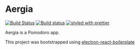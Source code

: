 # Aergia

[![Build Status](https://travis-ci.org/Zyst/Aergia.svg?branch=master)](https://travis-ci.org/Zyst/Aergia) [![Build status](https://ci.appveyor.com/api/projects/status/16v9vdwprmxf5da6?svg=true)](https://ci.appveyor.com/project/Zyst/aergia) [![styled with prettier](https://img.shields.io/badge/styled_with-prettier-ff69b4.svg)](https://github.com/prettier/prettier)


Aergia is a Pomodoro app.

This project was bootstrapped using [electron-react-boilerplate](https://github.com/chentsulin/electron-react-boilerplate.git)

